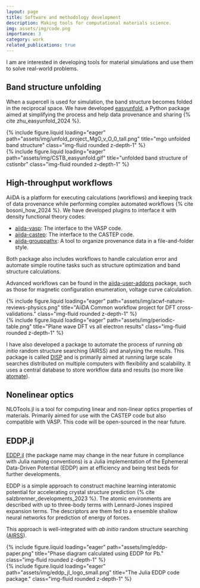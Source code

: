 ```yaml
---
layout: page
title: Software and methodology development
description: Making tools for computational materials science.
img: assets/img/code.png
importance: 3
category: work
related_publications: true
---
```


I am are interested in developing tools for material simulations and use them to solve real-world problems. 

## Band structure unfolding

When a supercell is used for simulation, the band structure becomes folded in the reciprocal space.
We have developed [easyunfold](https://github.com/SMTG-Bham/easyunfold), a Python package aimed at simplifying the process and help data provenance and sharing {% cite zhu_easyunfold_2024 %}. 

<div class="row justify-content-md-center">
    <div class="col-4">
        {% include figure.liquid loading="eager" path="assets/img/unfold_project_MgO_v_O_0_tall.png" title="mgo unfolded band structure" class="img-fluid rounded z-depth-1" %}
    </div>
    <div class="col-4">
        {% include figure.liquid loading="eager" path="assets/img/CSTB_easyunfold.gif" title="unfolded band structure of cstisnbr" class="img-fluid rounded z-depth-1" %}
    </div>
</div>


## High-throughput workflows

AiiDA is a platform for executing calculations (workflows) and keeping track of data provenance while performing complex automated workflows {% cite bosoni_how_2024 %}.
We have developed plugins to interface it with density functional theory codes:

- [aiida-vasp](https://github.com/aiida-vasp/aiida-vasp): The interface to the VASP code.
- [aiida-castep](https://github.com/aiida-vasp/aiida-vasp): The interface to the CASTEP code.
- [aiida-grouppathx](https://github.com/zhubonan/aiida-grouppathx): A tool to organize provenance data in a file-and-folder style.

Both package also includes workflows to handle calculation error and automate simple routine tasks such as structure optimization and band structure calculations.

Advanced workflows can be found in the [aiida-user-addons](https://github.com/SMTG-Bham/aiida-user-addons) package, such as those for magnetic configuration enumeration, voltage curve calculation.



<div class="row justify-content-md-center">
    <div class="col-4">
        {% include figure.liquid loading="eager" path="assets/img/acwf-nature-reviews-physics.png" title="AiiDA Common workflow project for DFT cross-validations." class="img-fluid rounded z-depth-1" %}
    </div>
    <div class="col-5">
        {% include figure.liquid loading="eager" path="assets/img/periodic-table.png" title="Plane wave DFT vs all electron results" class="img-fluid rounded z-depth-1" %}
    </div>
</div>


I have also developed a package to automate the process of running *ab initio* random structure searching (AIRSS) and analysing the results.
This package is called [DISP](https://github.com/zhubonan/disp) and is primarily aimed at running large scale searches distributed on multiple computers with flexibility and scalability.
It uses a central database to store workflow data and results (so more like [atomate](https://atomate.org/)).

## Nonelinear optics

NLOTools.jl is a tool for computing linear and non-linear optics properties of materials.
Primarily aimed for use with the CASTEP code but also compatible with VASP.
This code will be open-sourced in the near future.


## EDDP.jl

[EDDP.jl](https://github.com/zhubonan/EDDP.jl) (the package name may change in the near future in compliance with Julia naming conventions) is a Julia implementation of the Ephemeral Data-Driven Potential (EDDP) aim at efficiency and being test beds for further developments. 

EDDP is a simple approach to construct machine learning interatomic potential for accelerating crystal structure prediction {% cite salzbrenner_developments_2023 %}. 
The atomic environments are described with up to three-body terms with Lennard-Jones inspired expansion terms.
The descriptors are them fed to a ensemble shallow neural networks for prediction of energy of forces.

This approach is well-integrated with *ab initio* random structure searching ([AIRSS](https://www.mtg.msm.cam.ac.uk/Codes/AIRSS)).


<div class="row justify-content-md-center">
    <div class="col-5">
        {% include figure.liquid loading="eager" path="assets/img/eddp-paper.png" title="Phase diagram calculated using EDDP for Pb." class="img-fluid rounded z-depth-1" %}
    </div>
    <div class="col-3">
        {% include figure.liquid loading="eager" path="assets/img/eddp_jl_logo_small.png" title="The Julia EDDP code package." class="img-fluid rounded z-depth-1" %}
    </div>
</div>

